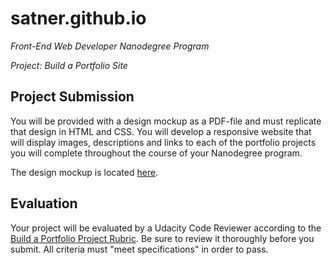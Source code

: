 # satner.github.io

*Front-End Web Developer Nanodegree Program*

*Project: Build a Portfolio Site*

## Project Submission
You will be provided with a design mockup as a PDF-file and must replicate that design in HTML and CSS. You will develop a responsive website that will display images, descriptions and links to each of the portfolio projects you will complete throughout the course of your Nanodegree program.

The design mockup is located [here](https://github.com/satner/satner.github.io/blob/master/design-mockup-portfolio.pdf).

## Evaluation
Your project will be evaluated by a Udacity Code Reviewer according to the [Build a Portfolio Project Rubric](https://review.udacity.com/#!/rubrics/45/view). Be sure to review it thoroughly before you submit. All criteria must "meet specifications" in order to pass.
